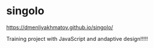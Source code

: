 # singolo

https://dmenliyakhmatov.github.io/singolo/

Training project with JavaScript and andaptive design!!!!!
